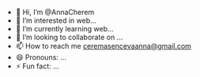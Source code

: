 - 👋 Hi, I’m @AnnaCherem
- 👀 I’m interested in web...
- 🌱 I’m currently learning web...
- 💞️ I’m looking to collaborate on ...
- 📫 How to reach me ceremasencevaanna@gmail.com
- 😄 Pronouns: ...
- ⚡ Fun fact: ...

<!---
AnnaCherem/AnnaCherem is a ✨ special ✨ repository because its `README.md` (this file) appears on your GitHub profile.
You can click the Preview link to take a look at your changes.
--->
